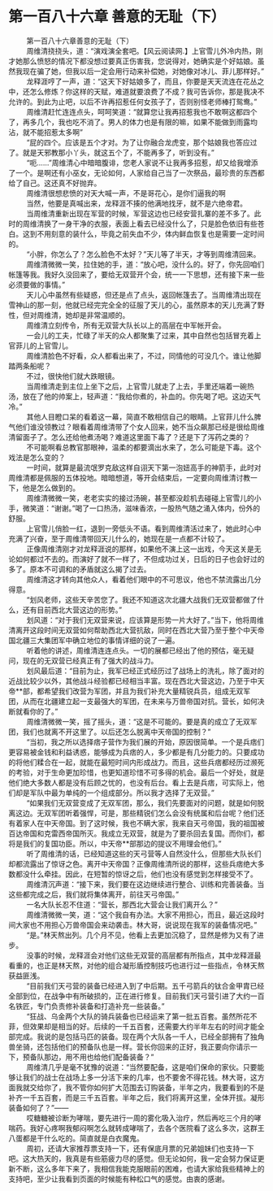 <h1>第一百八十六章 善意的无耻（下）</h1>
<div id="content">&nbsp&nbsp&nbsp&nbsp&nbsp&nbsp&nbsp&nbsp
 第一百八十六章善意的无耻（下）
 <br/>&nbsp&nbsp&nbsp&nbsp&nbsp&nbsp&nbsp&nbsp
 周维清挠挠头，道：“演戏演全套吧。【风云阅读网.】上官雪儿外冷内热，刚才她那么愤怒的情况下都没想过要真正伤害我，您说得对，她确实是个好姑娘。虽然我现在骗了她，但我以后一定会用行动来补偿她，对她像对冰儿、菲儿那样好。”
 <br/>&nbsp&nbsp&nbsp&nbsp&nbsp&nbsp&nbsp&nbsp
 龙释涯哼了一声，道：“这天下好姑娘多了，而且，你要是天天流连在花丛之中，还怎么修炼？你这样的天赋，难道就要浪费了不成？我可告诉你，那是我决不允许的。到此为止吧，以后不许再招惹任何女孩子了，否则别怪老师棒打鸳鸯。”
 <br/>&nbsp&nbsp&nbsp&nbsp&nbsp&nbsp&nbsp&nbsp
 周维清赶忙连连点头，呵呵笑道：“就算您让我再招惹我也不敢啊这都四个了，再多几个，我也吃不消了。男人的体力也是有限的嘛，如果不能做到雨露均沾，就不能招惹太多啊”
 <br/>&nbsp&nbsp&nbsp&nbsp&nbsp&nbsp&nbsp&nbsp
 “屁的四个。应该是五个才对。为了让你融合龙虎变，那个姑娘我也答应过了。就是天邪教那小丫头，就这五个了，不能再多了，听到没有。”
 <br/>&nbsp&nbsp&nbsp&nbsp&nbsp&nbsp&nbsp&nbsp
 “呃……”周维清心中暗暗腹诽，您老人家说不让我再多招惹，却又给我增添了一个。是啊还有小巫女，无论如何，人家给自己当了一次祭品，最珍贵的东西都给了自己。这还真不好抛弃。
 <br/>&nbsp&nbsp&nbsp&nbsp&nbsp&nbsp&nbsp&nbsp
 周维清很想悲愤的对天大喊一声，不是哥花心，是你们逼我的啊
 <br/>&nbsp&nbsp&nbsp&nbsp&nbsp&nbsp&nbsp&nbsp
 当然，他要是真喊出来，龙释涯不揍的他满地找牙，就不是六绝帝君。
 <br/>&nbsp&nbsp&nbsp&nbsp&nbsp&nbsp&nbsp&nbsp
 当周维清重新出现在军营的时候，军营这边也已经安营扎寨的差不多了。此时的周维清换了一身干净的衣服，表面上看去已经没什么了，只是脸色依旧有些苍白。这到不用刻意的装什么，毕竟之前失血不少，体内鲜血恢复也是需要一定时间的。
 <br/>&nbsp&nbsp&nbsp&nbsp&nbsp&nbsp&nbsp&nbsp
 “小胖，你怎么了？怎么脸色不太好？”天儿等了半天，才等到周维清回来。
 <br/>&nbsp&nbsp&nbsp&nbsp&nbsp&nbsp&nbsp&nbsp
 周维清微微一笑，拉住她的手，道：“放心吧，没什么的。好了，你先回咱们帐篷等我。我好久没回来了，要给无双营开个会，统一一下思想，还有接下来一些必须要做的事情。”
 <br/>&nbsp&nbsp&nbsp&nbsp&nbsp&nbsp&nbsp&nbsp
 天儿心中虽然有些疑惑，但还是点了点头，返回帐篷去了。当周维清出现在雪神山的那一刻，他就已经完完全全的征服了天儿的心，虽然原本的天儿充满了野性，但对周维清，她却是非常温顺的。
 <br/>&nbsp&nbsp&nbsp&nbsp&nbsp&nbsp&nbsp&nbsp
 周维清立刻传令，所有无双营大队长以上的高层在中军帐开会。
 <br/>&nbsp&nbsp&nbsp&nbsp&nbsp&nbsp&nbsp&nbsp
 一会儿的工夫，忙碌了半天的众人都聚集了过来，其中自然也包括冒充着上官菲儿的上官雪儿。
 <br/>&nbsp&nbsp&nbsp&nbsp&nbsp&nbsp&nbsp&nbsp
 周维清脸色不好看，众人都看出来了，不过，同情他的可没几个。谁让他脚踏两条船呢？
 <br/>&nbsp&nbsp&nbsp&nbsp&nbsp&nbsp&nbsp&nbsp
 不过，很快他们就大跌眼镜。
 <br/>&nbsp&nbsp&nbsp&nbsp&nbsp&nbsp&nbsp&nbsp
 当周维清走到主位上坐下之后，上官雪儿就走了上去，手里还端着一碗热汤，放在了他的帅案上，轻声道：“我给你煮的，补血的。你先喝了吧。这边天气冷。”
 <br/>&nbsp&nbsp&nbsp&nbsp&nbsp&nbsp&nbsp&nbsp
 其他人目瞪口呆的看着这一幕，简直不敢相信自己的眼睛。上官菲儿什么脾气他们谁没领教过？眼看着周维清带了个女人回来，她不当众飙那已经是很给周维清留面子了。怎么还给他煮汤喝？难道这里面下毒了？还是下了泻药之类的？
 <br/>&nbsp&nbsp&nbsp&nbsp&nbsp&nbsp&nbsp&nbsp
 不可能啊看总教官那眼神，温柔的都要滴出水来了，怎么可能是下毒。这个戏法是怎么变的？
 <br/>&nbsp&nbsp&nbsp&nbsp&nbsp&nbsp&nbsp&nbsp
 一时间，就算是最流氓罗克敌这样自诩天下第一泡妞高手的神箭手，此时对周维清都是佩服的五体投地。暗暗想道，等开会结束后，一定要向周维清讨教一下，他是怎么做到的。
 <br/>&nbsp&nbsp&nbsp&nbsp&nbsp&nbsp&nbsp&nbsp
 周维清微微一笑，老老实实的接过汤碗，甚至都没趁机去碰碰上官雪儿的小手，微笑道：“谢谢。”喝了一口热汤，滋味香浓，一股热气随之涌入体内，份外的舒服。
 <br/>&nbsp&nbsp&nbsp&nbsp&nbsp&nbsp&nbsp&nbsp
 上官雪儿俏脸一红，退到一旁低头不语。看到周维清活过来了，她此时心中充满了兴奋，至于周维清带回天儿什么的，她现在是一点都不计较了。
 <br/>&nbsp&nbsp&nbsp&nbsp&nbsp&nbsp&nbsp&nbsp
 正像周维清刚才对龙释涯说的那样，如果他不演上这一出戏，今天这关是无论如何都过不去的。而演好了就不一样了，不但成功过关，日后的日子也会好过的多了。原本不可调和的矛盾就这么揭了过去。
 <br/>&nbsp&nbsp&nbsp&nbsp&nbsp&nbsp&nbsp&nbsp
 周维清这才转向其他众人，看着他们眼中的不可思议，他也不禁流露出几分得意。
 <br/>&nbsp&nbsp&nbsp&nbsp&nbsp&nbsp&nbsp&nbsp
 “划风老师，这些天辛苦您了。我还不知道这次北疆大战我们无双营都做了什么，还有目前西北大营这边的形势。”
 <br/>&nbsp&nbsp&nbsp&nbsp&nbsp&nbsp&nbsp&nbsp
 划风道：“对于我们无双营来说，应该算是形势一片大好了。”当下，他将周维清离开这段时间无双营如何帮助西北大营抗敌，同时在西北大营乃至于整个中天帝国北疆三大集团军中确立地位的事情详细的说了一遍。
 <br/>&nbsp&nbsp&nbsp&nbsp&nbsp&nbsp&nbsp&nbsp
 听着他的讲述，周维清连连点头。一切的展都已经出了他的预估，毫无疑问，现在的无双营已经真正有了强大的战斗力。
 <br/>&nbsp&nbsp&nbsp&nbsp&nbsp&nbsp&nbsp&nbsp
 划风最后道：“目前为止，我军已经正式经历过了战场上的洗礼，除了面对的近战比较少以外，其他战斗经验都已经相当丰富。现在西北大营这边，乃至于中天帝**部，都希望我们改营为军团，并且为我们补充大量精锐兵员，组成无双军团，从而在北疆建立起一支最强大的军团，在未来与万兽帝国对抗。营长，如何决断就看你的了。”
 <br/>&nbsp&nbsp&nbsp&nbsp&nbsp&nbsp&nbsp&nbsp
 周维清微微一笑，摇了摇头，道：“这是不可能的。要是真的成立了无双军团，我们也就离不开这里了。以后还怎么脱离中天帝国的控制？”
 <br/>&nbsp&nbsp&nbsp&nbsp&nbsp&nbsp&nbsp&nbsp
 “当初，我之所以选择痞子营作为我们展的开始，原因很简单。一个是兵痞们更容易被金钱和利益诱惑，能够成为兵痞的人，多少都是有几分能力的。只要成功的将他们糅合在一起，就能在最短时间内形成战力。而且，这些兵痞都经历过濒死的考验，对于生命更加珍惜，也更知道珍惜不可多得的机会。最后一个好处，就是他们绝大多数人都是没有后顾之忧的，也没有后台。看上去是兵痞，可实际上，他们却是军队中最为单纯的一个组成部分。所以我才选择了无双营。”
 <br/>&nbsp&nbsp&nbsp&nbsp&nbsp&nbsp&nbsp&nbsp
 “如果我们无双营变成了无双军团，那么，我们先要面对的问题，就是如何脱离这边。无双军团听着强悍，可是，那些精锐们怎么会没有统属和后台呢？他们还有着家人在中天帝国。到了这时候，我也不瞒大家，我来自天弓帝国，我的祖国被百达帝国和克雷西帝国所灭。我成立无双营，就是为了要杀回去复国。而你们，都将是我们的复国功臣。所以，中天帝**部那边的提议不用理会他们。”
 <br/>&nbsp&nbsp&nbsp&nbsp&nbsp&nbsp&nbsp&nbsp
 听了周维清的话，已经知道这些的天弓营等人自然没什么，但那些大队长们却都流露出了惊讶之色。离开中天帝国？正像周维清所说的那样，这些兵痞绝大多数都没什么牵挂。因此，在短暂的惊讶之后，他们也没有感觉到怎样接受不了。
 <br/>&nbsp&nbsp&nbsp&nbsp&nbsp&nbsp&nbsp&nbsp
 周维清沉声道：“接下来，我们要在这边继续进行整合、训练和完善装备。当这些都完成之后，我们就将集体离开，前往天弓帝国。”
 <br/>&nbsp&nbsp&nbsp&nbsp&nbsp&nbsp&nbsp&nbsp
 一名大队长忍不住道：“营长，那西北大营会让我们离开么？”
 <br/>&nbsp&nbsp&nbsp&nbsp&nbsp&nbsp&nbsp&nbsp
 周维清微微一笑，道：“这个我自有办法。大家不用担心，而且，最近这段时间大家也不用担心万兽帝国会来动袭击。林大哥，说说现在我军的装备情况吧。”
 <br/>&nbsp&nbsp&nbsp&nbsp&nbsp&nbsp&nbsp&nbsp
 “是。”林天熬出列。几个月不见，他看上去更加沉稳了，显然是修为又有了进步。
 <br/>&nbsp&nbsp&nbsp&nbsp&nbsp&nbsp&nbsp&nbsp
 没事的时候，龙释涯会对他们这些无双营的高层都有所指点，其中龙释涯最看重的，也正是林天熬，对他的组合凝形盾控制技巧也进行过一些指点，令林天熬获益匪浅。
 <br/>&nbsp&nbsp&nbsp&nbsp&nbsp&nbsp&nbsp&nbsp
 “目前我们天弓营的装备已经进入到了中后期。五千弓箭兵的钛合金甲胄已经全部到位，在战争中有所破损的，正在进行修复。目前我们天弓营引进了大约一百名铁匠，专门负责修补装备和打造补充一些装备。”
 <br/>&nbsp&nbsp&nbsp&nbsp&nbsp&nbsp&nbsp&nbsp
 “狂战、乌金两个大队的骑兵装备也已经运来了第一批五百套。虽然所花不菲，但效果却是相当的好。后续的一千五百套，还需要大约半年左右的时间才能全部完成。我说的是包括马匹的装备。现在两个大队各一千人，已经全部拥有了独角兽坐骑，还包括他们的预备队也是一样。营长你回来的正好，我正要向你请示一下，预备队那边，用不用也给他们配备装备？”
 <br/>&nbsp&nbsp&nbsp&nbsp&nbsp&nbsp&nbsp&nbsp
 周维清几乎是毫不犹豫的说道：“当然要配备，这是咱们保命的家伙。只要能够让我们的战士在战场上多一分活下来的几率，也不要舍不得花钱。林大哥，这方面我就交给你了，我不管你如何扩大范围去订购装备，半年之内，我要看到的不是补齐一千五百套，而是三千五百套。半年之后，我们将离开这里，全体开拔。凝形装备如何了？”——
 <br/>&nbsp&nbsp&nbsp&nbsp&nbsp&nbsp&nbsp&nbsp
 哎糖糖被诊断为哮喘，要先进行一周的雾化吸入治疗，然后再吃三个月的哮喘药。我好心疼啊我郁闷啊怎么就转成哮喘了，去各个医院看了这么多次，这群王八蛋都是干什么吃的。简直就是白衣魔鬼。
 <br/>&nbsp&nbsp&nbsp&nbsp&nbsp&nbsp&nbsp&nbsp
 周初，还请大家推荐票支持一下，还有保底月票的兄弟姐妹们也支持一下吧。这大热天的，我真是有些筋疲力尽的感觉。但无论如何，我一定会努力保证更新不断，这么多年下来了，我相信我能克服眼前的困难，也请大家给我些精神上的支持吧，至少让我看到页面的时候能有种松口气的感觉。由衷的感谢。
 <br/>&nbsp&nbsp&nbsp&nbsp&nbsp&nbsp&nbsp&nbsp
 <br/>&nbsp&nbsp&nbsp&nbsp&nbsp&nbsp&nbsp&nbsp
</div>
